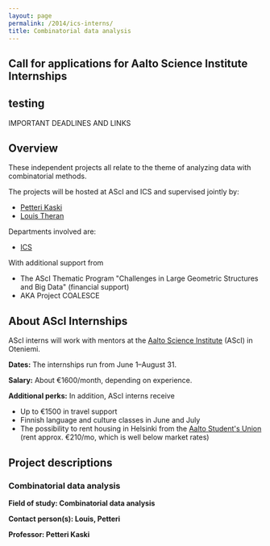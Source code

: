 ```yaml
---
layout: page
permalink: /2014/ics-interns/
title: Combinatorial data analysis
---
```


## Call for applications for Aalto Science Institute Internships 
## testing

IMPORTANT DEADLINES AND LINKS

## Overview 

These  independent projects all relate to the theme of analyzing data with 
combinatorial methods.

The projects will be hosted at AScI and ICS and supervised jointly by:

* [Petteri Kaski][pk]
* [Louis Theran][lt]

[pk]: http://users.ics.aalto.fi/pkaski/
[lt]: http://theran.lt/


Departments involved are:

* [ICS][ics]

[ics]: http://ics.aalto.fi

With additional support from 

* The AScI Thematic Program "Challenges in Large Geometric Structures and Big Data" (financial support)
* AKA Project COALESCE

## About AScI Internships

AScI interns will work with mentors at the [Aalto Science Institute][asci] (AScI) 
in Oteniemi.  

__Dates:__ The internships run from June 1–August 31.

__Salary:__ About €1600/month, depending on experience.

__Additional perks:__ In addition, AScI interns receive

* Up to €1500 in travel support
* Finnish language and culture classes in June and July
* The possibility to rent housing in Helsinki from the [Aalto Student's Union][ayy] (rent approx. €210/mo, which is well below market rates)

[ascicall]: http://asci.aalto.fi/en/internships/incoming_asci_interns/information_on_asci_internship/
[asci]: http://asci.aalto.fi/
[ayy]: http://ayy.fi/en/housing/

## Project descriptions 

### Combinatorial data analysis

__Field of study: Combinatorial data analysis__

__Contact person(s): Louis, Petteri__

__Professor: Petteri Kaski__

### 







